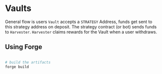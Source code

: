 # Vaults
General flow is users `Vault` accepts a `STRATEGY` Address, funds get sent to this strategy address on deposit. 
The strategy contract (or bot) sends funds to `Harvester`. `Harvester` claims rewards for the Vault when a user withdraws.

## Using Forge

```sh

# build the artifacts
forge build 
 
```
